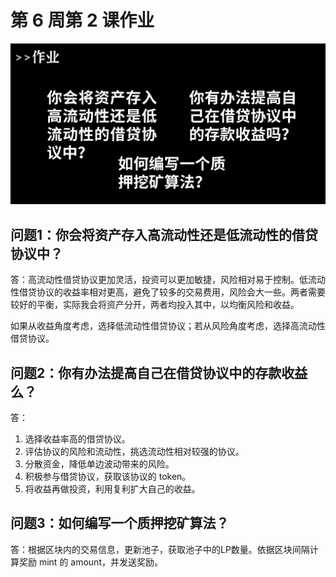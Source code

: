 # 第 6 周第 2 课作业
![w6-2](./IMG/Assignment_w6-2.png)

## 问题1：你会将资产存入高流动性还是低流动性的借贷协议中？
答：高流动性借贷协议更加灵活，投资可以更加敏捷，风险相对易于控制。低流动性借贷协议的收益率相对更高，避免了较多的交易费用，风险会大一些。两者需要较好的平衡，实际我会将资产分开，两者均投入其中，以均衡风险和收益。

如果从收益角度考虑，选择低流动性借贷协议；若从风险角度考虑，选择高流动性借贷协议。

## 问题2：你有办法提高自己在借贷协议中的存款收益么？
答：
1. 选择收益率高的借贷协议。
2. 评估协议的风险和流动性，挑选流动性相对较强的协议。
3. 分散资金，降低单边波动带来的风险。
4. 积极参与借贷协议，获取该协议的 token。
5. 将收益再做投资，利用复利扩大自己的收益。

## 问题3：如何编写一个质押挖矿算法？
答：根据区块内的交易信息，更新池子，获取池子中的LP数量。依据区块间隔计算奖励 mint 的 amount，并发送奖励。
